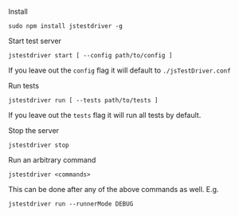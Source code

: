 Install

    sudo npm install jstestdriver -g

Start test server

    jstestdriver start [ --config path/to/config ]

If you leave out the `config` flag it will default to `./jsTestDriver.conf`

Run tests

    jstestdriver run [ --tests path/to/tests ]

If you leave out the `tests` flag it will run all tests by default.

Stop the server

    jstestdriver stop

Run an arbitrary command

    jstestdriver <commands>

This can be done after any of the above commands as well. E.g.

    jstestdriver run --runnerMode DEBUG
